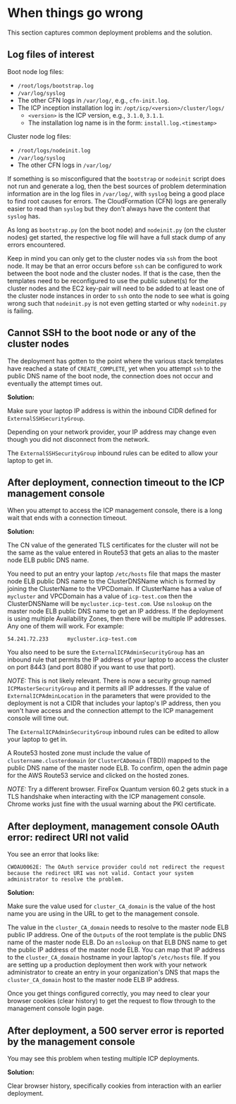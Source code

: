 # When things go wrong

This section captures common deployment problems and the solution.

## Log files of interest

Boot node log files:
- `/root/logs/bootstrap.log`
- `/var/log/syslog`
- The other CFN logs in `/var/log/`, e.g., `cfn-init.log`.
- The ICP inception installation log in: `/opt/icp/<version>/cluster/logs/`
  - `<version>` is the ICP version, e.g., `3.1.0`, `3.1.1`.
  - The installation log name is in the form: `install.log.<timestamp>`

Cluster node log files:
- `/root/logs/nodeinit.log`
- `/var/log/syslog`
- The other CFN logs in `/var/log/`

If something is so misconfigured that the `bootstrap` or `nodeinit` script does not run and generate a log, then the best sources of problem determination information are in the log files in `/var/log/`, with `syslog` being a good place to find root causes for errors. The CloudFormation (CFN) logs are generally easier to read than `syslog` but they don't always have the content that `syslog` has.

As long as `bootstrap.py` (on the boot node) and `nodeinit.py` (on the cluster nodes) get started, the respective log file will have a full stack dump of any errors encountered.

Keep in mind you can only get to the cluster nodes via `ssh` from the boot node.  It may be that an error occurs before `ssh` can be configured to work between the boot node and the cluster nodes. If that is the case, then the templates need to be reconfigured to use the public subnet(s) for the cluster nodes and the EC2 key-pair will need to be added to at least one of the cluster node instances in order to `ssh` onto the node to see what is going wrong such that `nodeinit.py` is not even getting started or why `nodeinit.py` is failing.   

## Cannot SSH to the boot node or any of the cluster nodes

The deployment has gotten to the point where the various stack templates have reached a state of `CREATE_COMPLETE`, yet when you attempt `ssh` to the public DNS name of the boot node, the connection does not occur and eventually the attempt times out.

**Solution:**

Make sure your laptop IP address is within the inbound CIDR defined for `ExternalSSHSecurityGroup`.

Depending on your network provider, your IP address may change even though you did not disconnect from the network.

The `ExternalSSHSecurityGroup` inbound rules can be edited to allow your laptop to get in.

## After deployment, connection timeout to the ICP management console

When you attempt to access the ICP management console, there is a long wait that ends with a connection timeout.

**Solution:**

The CN value of the generated TLS certificates for the cluster will not be the same as the value entered in Route53 that gets an alias to the master node ELB public DNS name.

You need to put an entry your laptop `/etc/hosts` file that maps the master node ELB public DNS name to the ClusterDNSName which is formed by joining the ClusterName to the VPCDomain. If ClusterName has a value of `mycluster` and VPCDomain has a value of `icp-test.com` then the ClusterDNSName will be `mycluster.icp-test.com`.  Use `nslookup` on the master node ELB public DNS name to get an IP address.  If the deployment is using multiple Availability Zones, then there will be multiple IP addresses. Any one of them will work. For example:
```
54.241.72.233      mycluster.icp-test.com
```

You also need to be sure the `ExternalICPAdminSecurityGroup` has an inbound rule that permits the IP address of your laptop to access the cluster on port 8443 (and port 8080 if you want to use that port).  

*NOTE:* This is not likely relevant.  There is now a security group named `ICPMasterSecurityGroup` and it permits all IP addresses.  If the value of `ExternalICPAdminLocation` in the parameters that were provided to the deployment is not a CIDR that includes your laptop's IP address, then you won't have access and the connection attempt to the ICP management console will time out.

The `ExternalICPAdminSecurityGroup` inbound rules can be edited to allow your laptop to get in.

A Route53 hosted zone must include the value of `clustername.clusterdomain` (or `ClusterCADomain` (TBD)) mapped to the public DNS name of the master node ELB. To confirm, open the admin page for the AWS Route53 service and clicked on the hosted zones.

*NOTE:* Try a different browser.  FireFox Quantum version 60.2 gets stuck in a TLS handshake when interacting with the ICP management console.  Chrome works just fine with the usual warning about the PKI certificate.


## After deployment, management console OAuth error: redirect URI not valid

You see an error that looks like:
```
CWOAU0062E: The OAuth service provider could not redirect the request because the redirect URI was not valid. Contact your system administrator to resolve the problem.
```

**Solution:**

Make sure the value used for `cluster_CA_domain` is the value of the host name you are using in the URL to get to the management console.

The value in the `cluster_CA_domain` needs to resolve to the master node ELB public IP address. One of the `Outputs` of the root template is the public DNS name of the master node ELB.  Do an `nslookup` on that ELB DNS name to get the public IP address of the master node ELB.  You can map that IP address to the `cluster_CA_domain` hostname in your laptop's `/etc/hosts` file.  If you are setting up a production deployment then work with your network administrator to create an entry in your organization's DNS that maps the `cluster_CA_domain` host to the master node ELB IP address.

Once you get things configured correctly, you may need to clear your browser cookies (clear history) to get the request to flow through to the management console login page.

## After deployment, a 500 server error is reported by the management console

You may see this problem when testing multiple ICP deployments.

**Solution:**

Clear browser history, specifically cookies from interaction with an earlier deployment.
